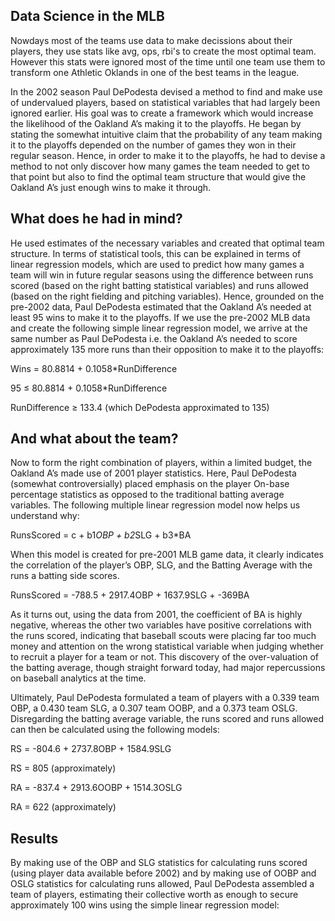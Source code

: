 ## Data Science in the MLB

Nowdays most of the teams use data to make decissions about their players, they use stats like avg, ops, rbi's to create the most optimal team. 
However this stats were ignored most of the time until one team use them to transform one Athletic  Oklands in one of the best teams in the league. 

In the 2002 season Paul DePodesta devised a method to find and make use of undervalued players, based on statistical variables that had largely been ignored earlier. His goal was to create a framework which would increase the likelihood of the Oakland A’s making it to the playoffs. He began by stating the somewhat intuitive claim that the probability of any team making it to the playoffs depended on the number of games they won in their regular season. Hence, in order to make it to the playoffs, he had to devise a method to not only discover how many games the team needed to get to that point but also to find the optimal team structure that would give the Oakland A’s just enough wins to make it through.



## What does he had in mind? 
He used estimates of the necessary variables and created that optimal team structure. In terms of statistical tools, this can be explained in terms of linear regression models, which are used to predict how many games a team will win in future regular seasons using the difference between runs scored (based on the right batting statistical variables) and runs allowed (based on the right fielding and pitching variables). Hence, grounded on the pre-2002 data, Paul DePodesta estimated that the Oakland A’s needed at least 95 wins to make it to the playoffs. If we use the pre-2002 MLB data and create the following simple linear regression model, we arrive at the same number as Paul DePodesta i.e. the Oakland A’s needed to score approximately 135 more runs than their opposition to make it to the playoffs:

Wins = 80.8814 + 0.1058*RunDifference

95 ≤ 80.8814 + 0.1058*RunDifference

RunDifference ≥ 133.4 (which DePodesta approximated to 135)

## And what about the team?

Now to form the right combination of players, within a limited budget, the Oakland A’s made use of 2001 player statistics. Here, Paul DePodesta (somewhat controversially) placed emphasis on the player On-base percentage statistics as opposed to the traditional batting average variables. The following multiple linear regression model now helps us understand why:

RunsScored = c + b1*OBP + b2*SLG + b3*BA

When this model is created for pre-2001 MLB game data, it clearly indicates the correlation of the player’s OBP, SLG, and the Batting Average with the runs a batting side scores. 

RunsScored = -788.5 + 2917.4OBP + 1637.9SLG + -369BA

As it turns out, using the data from 2001, the coefficient of BA is highly negative, whereas the other two variables have positive correlations with the runs scored, indicating that baseball scouts were placing far too much money and attention on the wrong statistical variable when judging whether to recruit a player for a team or not. This discovery of the over-valuation of the batting average, though straight forward today, had major repercussions on baseball analytics at the time.

Ultimately, Paul DePodesta formulated a team of players with a 0.339 team OBP, a 0.430 team SLG, a 0.307 team OOBP, and a 0.373 team OSLG. Disregarding the batting average variable, the runs scored and runs allowed can then be calculated using the following models:

RS = -804.6 + 2737.8OBP + 1584.9SLG

RS = 805 (approximately)

RA = -837.4 + 2913.6OOBP + 1514.3OSLG

RA = 622 (approximately)

## Results
By making use of the OBP and SLG statistics for calculating runs scored (using player data available before 2002) and by making use of OOBP and OSLG statistics for calculating runs allowed, Paul DePodesta assembled a team of players, estimating their collective worth as enough to secure approximately 100 wins using the simple linear regression model:
